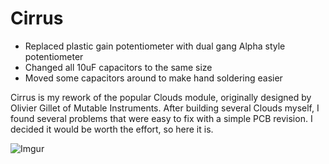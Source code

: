 # Cirrus
* Replaced plastic gain potentiometer with dual gang Alpha style potentiometer
* Changed all 10uF capacitors to the same size
* Moved some capacitors around to make hand soldering easier

Cirrus is my rework of the popular Clouds module, originally designed by Olivier Gillet of Mutable Instruments. After building several Clouds myself, I found several problems that were easy to fix with a simple PCB revision. I decided it would be worth the effort, so here it is.

![Imgur](https://i.imgur.com/DY1FdrZ.png)
